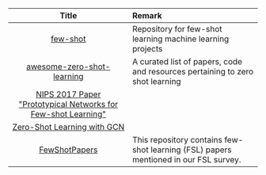 | Title | Remark |
| :----: | :---- |
| [few-shot](https://github.com/oscarknagg/few-shot)|Repository for few-shot learning machine learning projects|
|[awesome-zero-shot-learning](https://github.com/chichilicious/awesome-zero-shot-learning)|A curated list of papers, code and resources pertaining to zero shot learning|
|[NIPS 2017 Paper "Prototypical Networks for Few-shot Learning"](https://github.com/jakesnell/prototypical-networks)|
|[Zero-Shot Learning with GCN](https://github.com/JudyYe/zero-shot-gcn)|
|[FewShotPapers](https://github.com/tata1661/FewShotPapers)|This repository contains few-shot learning (FSL) papers mentioned in our FSL survey.|